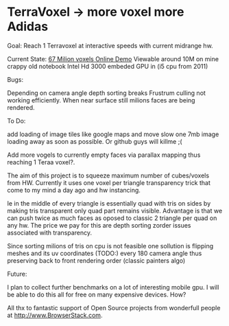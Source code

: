 # TerraVoxel ->  more voxel more Adidas

Goal: Reach 1 Terravoxel at interactive speeds with current midrange hw.

Current State:
[67 Milion voxels Online Demo](https://terravoxel.appspot.com)
Viewable around 10M on mine crappy old notebook Intel Hd 3000 embeded GPU in (i5 cpu from 2011)

Bugs:

Depending on camera angle depth sorting breaks
Frustrum culling not working efficiently. When near surface still milions faces are being rendered.

To Do:

add loading of image tiles like google maps and move slow one 7mb image loading away as soon as possible.
Or github guys will killme ;(

Add more vogels to currently empty faces via parallax mapping thus reaching 1 Teraa voxel?.


The aim of this project is to squeeze maximum number of cubes/voxels from HW.
Currently it uses  one voxel per triangle transparency trick that come to my mind a day ago and hw instancing.

Ie in the middle of every triangle is essentially quad with tris on sides by making tris transparent only quad part remains visible.
Advantage is that we can push twice as much faces as oposed to classic 2 triangle per quad on any hw.
The price we pay for this are depth sorting  zorder issues associated with transparency.

Since sorting milions of tris on cpu is not feasible one sollution is flipping meshes and its uv coordinates (TODO:)
every 180 camera angle thus preserving back to front rendering order (classic painters algo)

Future:

I plan to collect further benchmarks on a lot of interesting mobile gpu.
I will be able to do this all for free on many expensive devices. How?

All thx to fantastic support of Open Source projects from wonderfull people at http://www.BrowserStack.com. 
